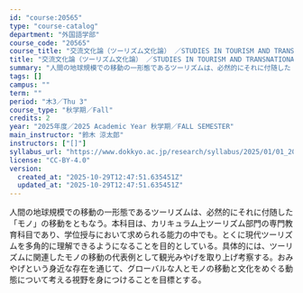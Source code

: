 ```yaml
---
id: "course:20565"
type: "course-catalog"
department: "外国語学部"
course_code: "20565"
course_title: "交流文化論（ツーリズム文化論） ／STUDIES IN TOURISM AND TRANSNATIONAL"
title: "交流文化論（ツーリズム文化論） ／STUDIES IN TOURISM AND TRANSNATIONAL"
summary: "人間の地球規模での移動の一形態であるツーリズムは、必然的にそれに付随した「モノ」の移動をともなう。本科目は、カリキュラム上ツーリズム部門の専門教育科目であり、学位授与において求められる能力の中でも。とくに現代ツーリズムを多角的に理解できるよ…"
tags: []
campus: ""
term: ""
period: "木3／Thu 3"
course_type: "秋学期／Fall"
credits: 2
year: "2025年度／2025 Academic Year 秋学期／FALL SEMESTER"
main_instructor: "鈴木 涼太郎"
instructors: ["[]"]
syllabus_url: "https://www.dokkyo.ac.jp/research/syllabus/2025/01/01_20565_ja_JP.html"
license: "CC-BY-4.0"
version:
  created_at: "2025-10-29T12:47:51.635451Z"
  updated_at: "2025-10-29T12:47:51.635451Z"
---
```

人間の地球規模での移動の一形態であるツーリズムは、必然的にそれに付随した「モノ」の移動をともなう。本科目は、カリキュラム上ツーリズム部門の専門教育科目であり、学位授与において求められる能力の中でも。とくに現代ツーリズムを多角的に理解できるようになることを目的としている。具体的には、ツーリズムに関連したモノの移動の代表例として観光みやげを取り上げ考察する。おみやげという身近な存在を通じて、グローバルな人とモノの移動と文化をめぐる動態について考える視野を身につけることを目標とする。
